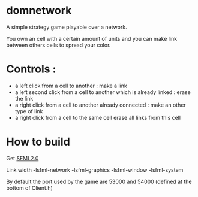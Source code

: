 domnetwork
==========

A simple strategy game playable over a network.

You own an cell with a certain amount of units and you can make link between others cells to spread your color.

# Controls : 
* a left click from a cell to another : make a link
* a left second click from a cell to another which is already linked : erase the link
* a right click from a cell to another already connected : make an other type of link
* a right click from a cell to the same cell erase all links from this cell

# How to build

Get [SFML2.0](http://sfml-dev.org/)

Link width -lsfml-network -lsfml-graphics -lsfml-window -lsfml-system

By default the port used by the game are 53000 and 54000 (defined at the bottom of Client.h)
